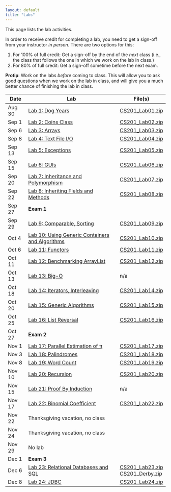 ```yaml
---
layout: default
title: "Labs"
---
```


This page lists the lab activities.

In order to receive credit for completing a lab, you need to get a sign-off from your instructor *in person*.  There are two options for this:

1. For 100% of full credit: Get a sign-off by the end of the *next* class (i.e., the class that follows the one in which we work on the lab in class.)
2. For 80% of full credit: Get a sign-off sometime before the next exam.

<div class="callout">
<b>Protip</b>: Work on the labs <i>before</i> coming to class.  This will allow you to ask good questions when we work on the lab in class, and will give you a much better chance of finishing the lab in class.
</div>

Date | Lab | File(s)
---- | --- | -------
Aug 30 | [Lab 1: Dog Years](lab01.html) | [CS201\_Lab01.zip](CS201_Lab01.zip)
Sep 1 | [Lab 2: Coins Class](lab02.html) | [CS201\_Lab02.zip](CS201_Lab02.zip)
Sep 6 | [Lab 3: Arrays](lab03.html) | [CS201\_Lab03.zip](CS201_Lab03.zip)
Sep 8 | [Lab 4: Text File I/O](lab04.html) | [CS201\_Lab04.zip](CS201_Lab04.zip)
Sep 13 | [Lab 5: Exceptions](lab05.html) | [CS201\_Lab05.zip](CS201_Lab05.zip)
Sep 15 | [Lab 6: GUIs](lab06.html) | [CS201\_Lab06.zip](CS201_Lab06.zip)
Sep 20 | [Lab 7: Inheritance and Polymorphism](lab07.html) | [CS201\_Lab07.zip](CS201_Lab07.zip)
Sep 22 | [Lab 8: Inheriting Fields and Methods](lab08.html) | [CS201\_Lab08.zip](CS201_Lab08.zip)
Sep 27 | **Exam 1**
Sep 29 | [Lab 9: Comparable, Sorting](lab09.html) | [CS201\_Lab09.zip](CS201_Lab09.zip)
Oct 4 | [Lab 10: Using Generic Containers and Algorithms](lab10.html) | [CS201\_Lab10.zip](CS201_Lab10.zip)
Oct 6 | [Lab 11: Functors](lab11.html) | [CS201\_Lab11.zip](CS201_Lab11.zip)
Oct 11 | [Lab 12: Benchmarking ArrayList](lab12.html) | [CS201\_Lab12.zip](CS201_Lab12.zip)
Oct 13 | [Lab 13: Big-O](lab13.html) | n/a
Oct 18 | [Lab 14: Iterators, Interleaving](lab14.html) | [CS201\_Lab14.zip](CS201_Lab14.zip)
Oct 20 |  [Lab 15: Generic Algorithms](lab15.html) | [CS201\_Lab15.zip](CS201_Lab15.zip)
Oct 25 | [Lab 16: List Reversal](lab16.html) | [CS201\_Lab16.zip](CS201_Lab16.zip)
Oct 27 | **Exam 2**
Nov 1 | [Lab 17: Parallel Estimation of π](lab17.html) | [CS201\_Lab17.zip](CS201_Lab17.zip)
Nov 3 | [Lab 18: Palindromes](lab18.html) | [CS201\_Lab18.zip](CS201_Lab18.zip)
Nov 8 | [Lab 19: Word Count](lab19.html) | [CS201\_Lab19.zip](CS201_Lab19.zip)
Nov 10 | [Lab 20: Recursion](lab20.html) | [CS201\_Lab20.zip](CS201_Lab20.zip)
Nov 15 | [Lab 21: Proof By Induction](lab21.html) | n/a
Nov 17 | [Lab 22: Binomial Coefficient](lab22.html) | [CS201\_Lab22.zip](CS201_Lab22.zip)
Nov 22 | Thanksgiving vacation, no class
Nov 24 | Thanksgiving vacation, no class
Nov 29 | No lab
Dec 1 | **Exam 3**
Dec 6 | [Lab 23: Relational Databases and SQL](lab23.html) | [CS201\_Lab23.zip](CS201_Lab23.zip)<br>[CS201\_Derby.zip](CS201_Derby.zip)
Dec 8 | [Lab 24: JDBC](lab24.html) | [CS201\_Lab24.zip](CS201_Lab24.zip)

<!--
 | [Lab 23: Advanced Recursion](lab23.html) | [CS201\_Lab23.zip](CS201_Lab23.zip)
-->
